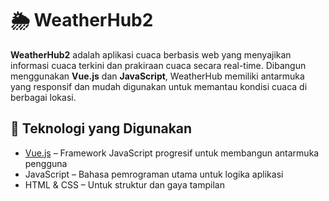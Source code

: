 # 🌦️ WeatherHub2

**WeatherHub2** adalah aplikasi cuaca berbasis web yang menyajikan informasi cuaca terkini dan prakiraan cuaca secara real-time. Dibangun menggunakan **Vue.js** dan **JavaScript**, WeatherHub memiliki antarmuka yang responsif dan mudah digunakan untuk memantau kondisi cuaca di berbagai lokasi.

## 🔧 Teknologi yang Digunakan

- [Vue.js](https://vuejs.org/) – Framework JavaScript progresif untuk membangun antarmuka pengguna
- JavaScript – Bahasa pemrograman utama untuk logika aplikasi
- HTML & CSS – Untuk struktur dan gaya tampilan

